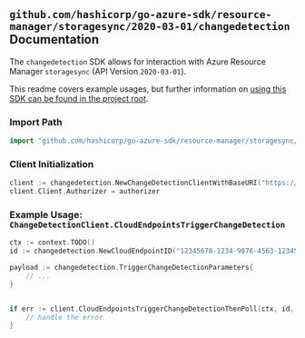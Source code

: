 
## `github.com/hashicorp/go-azure-sdk/resource-manager/storagesync/2020-03-01/changedetection` Documentation

The `changedetection` SDK allows for interaction with Azure Resource Manager `storagesync` (API Version `2020-03-01`).

This readme covers example usages, but further information on [using this SDK can be found in the project root](https://github.com/hashicorp/go-azure-sdk/tree/main/docs).

### Import Path

```go
import "github.com/hashicorp/go-azure-sdk/resource-manager/storagesync/2020-03-01/changedetection"
```


### Client Initialization

```go
client := changedetection.NewChangeDetectionClientWithBaseURI("https://management.azure.com")
client.Client.Authorizer = authorizer
```


### Example Usage: `ChangeDetectionClient.CloudEndpointsTriggerChangeDetection`

```go
ctx := context.TODO()
id := changedetection.NewCloudEndpointID("12345678-1234-9876-4563-123456789012", "example-resource-group", "storageSyncServiceValue", "syncGroupValue", "cloudEndpointValue")

payload := changedetection.TriggerChangeDetectionParameters{
	// ...
}


if err := client.CloudEndpointsTriggerChangeDetectionThenPoll(ctx, id, payload); err != nil {
	// handle the error
}
```
